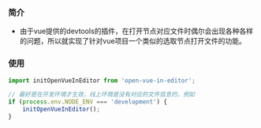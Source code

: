 ### 简介

- 由于vue提供的devtools的插件，在打开节点对应文件时偶尔会出现各种各样的问题，所以就实现了针对vue项目一个类似的选取节点打开文件的功能。

### 使用

```js
import initOpenVueInEditor from 'open-vue-in-editor';

// 最好是在开发环境才生效，线上环境是没有对应的文件信息的，例如
if (process.env.NODE_ENV === 'development') {
    initOpenVueInEditor();
}
```